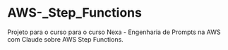 # AWS-_Step_Functions
Projeto para o curso para o curso Nexa - Engenharia de Prompts na AWS com Claude sobre AWS Step Functions. 
